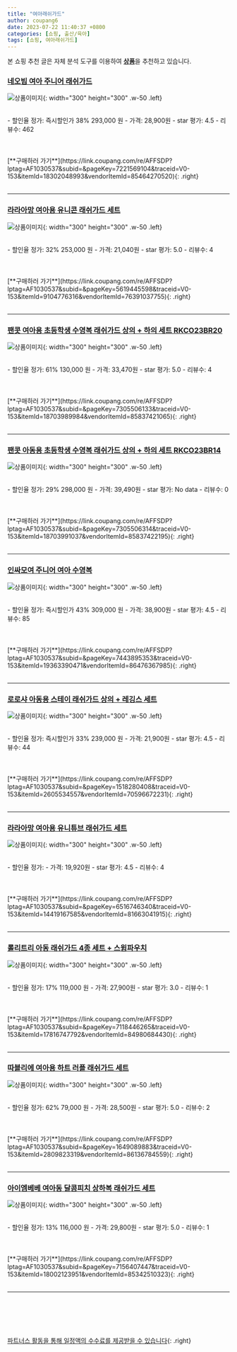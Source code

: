 ```yaml
---
title: "여아래쉬가드"
author: coupang6
date: 2023-07-22 11:40:37 +0800
categories: [쇼핑, 출산/육아]
tags: [쇼핑, 여아래쉬가드]
---
```


본 쇼핑 추천 글은 자체 분석 도구를 이용하여 [**상품**](https://link.coupang.com/a/bao1ui)을 추천하고 있습니다.

### [네오빔 여아 주니어 래쉬가드](https://link.coupang.com/re/AFFSDP?lptag=AF1030537&subid=&pageKey=7221569104&traceid=V0-153&itemId=18302048993&vendorItemId=85464270520)

![상품이미지](https://thumbnail8.coupangcdn.com/thumbnails/remote/230x230ex/image/vendor_inventory/60f6/9fe03da06b7c53d7399f7528a31f505766c8fbe43c0295189f98fb54b09b.jpg){: width="300" height="300" .w-50 .left}


<br>
- 할인율 정가: 즉시할인가 38%  293,000   원
- 가격: 28,900원
- star 평가: 4.5
- 리뷰수: 462
<br>
<br>
<br>
<br>
[**구매하러 가기**](https://link.coupang.com/re/AFFSDP?lptag=AF1030537&subid=&pageKey=7221569104&traceid=V0-153&itemId=18302048993&vendorItemId=85464270520){: .right}
<br>
<br>

---

### [라라아망 여아용 유니콘 래쉬가드 세트](https://link.coupang.com/re/AFFSDP?lptag=AF1030537&subid=&pageKey=5619445598&traceid=V0-153&itemId=9104776316&vendorItemId=76391037755)

![상품이미지](https://thumbnail10.coupangcdn.com/thumbnails/remote/230x230ex/image/retail/images/2433118326673887-9a6ae923-e682-428e-ae69-3f81d84468f8.jpg){: width="300" height="300" .w-50 .left}


<br>
- 할인율 정가: 32%  253,000   원
- 가격: 21,040원
- star 평가: 5.0
- 리뷰수: 4
<br>
<br>
<br>
<br>
[**구매하러 가기**](https://link.coupang.com/re/AFFSDP?lptag=AF1030537&subid=&pageKey=5619445598&traceid=V0-153&itemId=9104776316&vendorItemId=76391037755){: .right}
<br>
<br>

---

### [팬콧 여아용 초등학생 수영복 래쉬가드 상의 + 하의 세트 RKCO23BR20](https://link.coupang.com/re/AFFSDP?lptag=AF1030537&subid=&pageKey=7305506133&traceid=V0-153&itemId=18703989984&vendorItemId=85837421065)

![상품이미지](https://thumbnail6.coupangcdn.com/thumbnails/remote/230x230ex/image/retail/images/2023/05/01/10/0/05da9b5d-d685-43ec-9a1e-a35a2bb7dce0.jpg){: width="300" height="300" .w-50 .left}


<br>
- 할인율 정가: 61%  130,000   원
- 가격: 33,470원
- star 평가: 5.0
- 리뷰수: 4
<br>
<br>
<br>
<br>
[**구매하러 가기**](https://link.coupang.com/re/AFFSDP?lptag=AF1030537&subid=&pageKey=7305506133&traceid=V0-153&itemId=18703989984&vendorItemId=85837421065){: .right}
<br>
<br>

---

### [팬콧 아동용 초등학생 수영복 래쉬가드 상의 + 하의 세트 RKCO23BR14](https://link.coupang.com/re/AFFSDP?lptag=AF1030537&subid=&pageKey=7305506314&traceid=V0-153&itemId=18703991037&vendorItemId=85837422195)

![상품이미지](https://thumbnail10.coupangcdn.com/thumbnails/remote/230x230ex/image/retail/images/2023/05/01/10/2/1ad3cf48-16b8-44c2-b2ef-915fbfa333b6.jpg){: width="300" height="300" .w-50 .left}


<br>
- 할인율 정가: 29%  298,000   원
- 가격: 39,490원
- star 평가: No data
- 리뷰수: 0
<br>
<br>
<br>
<br>
[**구매하러 가기**](https://link.coupang.com/re/AFFSDP?lptag=AF1030537&subid=&pageKey=7305506314&traceid=V0-153&itemId=18703991037&vendorItemId=85837422195){: .right}
<br>
<br>

---

### [인싸모여 주니어 여아 수영복](https://link.coupang.com/re/AFFSDP?lptag=AF1030537&subid=&pageKey=7443895353&traceid=V0-153&itemId=19363390471&vendorItemId=86476367985)

![상품이미지](https://thumbnail7.coupangcdn.com/thumbnails/remote/230x230ex/image/vendor_inventory/59b9/203df0e3339456e79f1bafb524374fed252d80f1ec205785d4ce66c6b22c.jpg){: width="300" height="300" .w-50 .left}


<br>
- 할인율 정가: 즉시할인가 43%  309,000   원
- 가격: 38,900원
- star 평가: 4.5
- 리뷰수: 85
<br>
<br>
<br>
<br>
[**구매하러 가기**](https://link.coupang.com/re/AFFSDP?lptag=AF1030537&subid=&pageKey=7443895353&traceid=V0-153&itemId=19363390471&vendorItemId=86476367985){: .right}
<br>
<br>

---

### [로로샤 아동용 스테이 래쉬가드 상의 + 레깅스 세트](https://link.coupang.com/re/AFFSDP?lptag=AF1030537&subid=&pageKey=1518280408&traceid=V0-153&itemId=2605534557&vendorItemId=70596672231)

![상품이미지](https://thumbnail10.coupangcdn.com/thumbnails/remote/230x230ex/image/retail/images/2105348367151751-b6ea3a6b-5760-4b3b-84d7-9b6ad7cee6e0.png){: width="300" height="300" .w-50 .left}


<br>
- 할인율 정가: 즉시할인가 33%  239,000   원
- 가격: 21,900원
- star 평가: 4.5
- 리뷰수: 44
<br>
<br>
<br>
<br>
[**구매하러 가기**](https://link.coupang.com/re/AFFSDP?lptag=AF1030537&subid=&pageKey=1518280408&traceid=V0-153&itemId=2605534557&vendorItemId=70596672231){: .right}
<br>
<br>

---

### [라라아망 여아용 유니튜브 래쉬가드 세트](https://link.coupang.com/re/AFFSDP?lptag=AF1030537&subid=&pageKey=6516746340&traceid=V0-153&itemId=14419167585&vendorItemId=81663041915)

![상품이미지](https://thumbnail9.coupangcdn.com/thumbnails/remote/230x230ex/image/rs_quotation_api/mh40vk5j/a96e19682395414d8537555fcfe39e0d.jpg){: width="300" height="300" .w-50 .left}


<br>
- 할인율 정가: 
- 가격: 19,920원
- star 평가: 4.5
- 리뷰수: 4
<br>
<br>
<br>
<br>
[**구매하러 가기**](https://link.coupang.com/re/AFFSDP?lptag=AF1030537&subid=&pageKey=6516746340&traceid=V0-153&itemId=14419167585&vendorItemId=81663041915){: .right}
<br>
<br>

---

### [롤리트리 아동 래쉬가드 4종 세트 + 스윔파우치](https://link.coupang.com/re/AFFSDP?lptag=AF1030537&subid=&pageKey=7118446265&traceid=V0-153&itemId=17816747792&vendorItemId=84980684430)

![상품이미지](https://thumbnail10.coupangcdn.com/thumbnails/remote/230x230ex/image/retail/images/4404133450250469-2657fdf5-2503-42eb-9206-b0961eb6abb9.jpg){: width="300" height="300" .w-50 .left}


<br>
- 할인율 정가: 17%  119,000   원
- 가격: 27,900원
- star 평가: 3.0
- 리뷰수: 1
<br>
<br>
<br>
<br>
[**구매하러 가기**](https://link.coupang.com/re/AFFSDP?lptag=AF1030537&subid=&pageKey=7118446265&traceid=V0-153&itemId=17816747792&vendorItemId=84980684430){: .right}
<br>
<br>

---

### [따블리에 여아용 하트 러플 래쉬가드 세트](https://link.coupang.com/re/AFFSDP?lptag=AF1030537&subid=&pageKey=1649089883&traceid=V0-153&itemId=2809823319&vendorItemId=86136784559)

![상품이미지](https://thumbnail8.coupangcdn.com/thumbnails/remote/230x230ex/image/vendor_inventory/acd8/fd6bd5a5b7b40c639ffa1322be543349aed3c268bf9b8b03038f4ee3412b.jpg){: width="300" height="300" .w-50 .left}


<br>
- 할인율 정가: 62%  79,000   원
- 가격: 28,500원
- star 평가: 5.0
- 리뷰수: 2
<br>
<br>
<br>
<br>
[**구매하러 가기**](https://link.coupang.com/re/AFFSDP?lptag=AF1030537&subid=&pageKey=1649089883&traceid=V0-153&itemId=2809823319&vendorItemId=86136784559){: .right}
<br>
<br>

---

### [아이엠베베 여아동 달콤피치 상하복 래쉬가드 세트](https://link.coupang.com/re/AFFSDP?lptag=AF1030537&subid=&pageKey=7156407447&traceid=V0-153&itemId=18002123951&vendorItemId=85342510323)

![상품이미지](https://thumbnail6.coupangcdn.com/thumbnails/remote/230x230ex/image/vendor_inventory/3c3c/e8412c1e00b56d25087c8fddeeaa3b9769e8a030db5af20a70cf4647c018.jpg){: width="300" height="300" .w-50 .left}


<br>
- 할인율 정가: 13%  116,000   원
- 가격: 29,800원
- star 평가: 5.0
- 리뷰수: 1
<br>
<br>
<br>
<br>
[**구매하러 가기**](https://link.coupang.com/re/AFFSDP?lptag=AF1030537&subid=&pageKey=7156407447&traceid=V0-153&itemId=18002123951&vendorItemId=85342510323){: .right}
<br>
<br>

---
<br><br><br><br><br> [파트너스 활동을 통해 일정액의 수수료를 제공받을 수 있습니다](https://link.coupang.com/a/bao1ui){: .right}